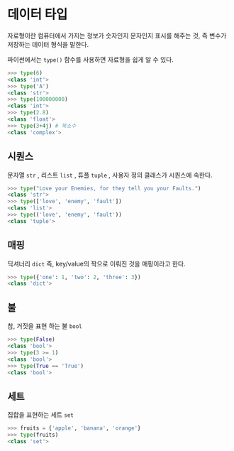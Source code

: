 # 데이터 타입

자료형이란 컴퓨터에서 가지는 정보가 숫자인지 문자인지 표시를 해주는 것, 즉 변수가 저장하는 데이터 형식을 말한다.

파이썬에서는 `type()` 함수를 사용하면 자료형을 쉽게 알 수 있다.

```py
>>> type(6)
<class 'int'>
>>> type('A')
<class 'str'>
>>> type(100000000)
<class 'int'>
>>> type(2.8)
<class 'float'>
>>> type(3+4j) # 복소수
<class 'complex'>
```

## 시퀀스

문자열 `str` , 리스트 `list` , 튜플 `tuple` , 사용자 정의 클래스가 시퀀스에 속한다.

```py
>>> type("Love your Enemies, for they tell you your Faults.")
<class 'str'>
>>> type(['love', 'enemy', 'fault'])
<class 'list'>
>>> type(('love', 'enemy', 'fault'))
<class 'tuple'>
```

## 매핑

딕셔너리 `dict` 즉, key/value의 짝으로 이뤄진 것을 매핑이라고 한다.

```py
>>> type({'one': 1, 'two': 2, 'three': 3})
<class 'dict'>
```

## 불

참, 거짓을 표현 하는 불 `bool`

```py
>>> type(False)
<class 'bool'>
>>> type(3 >= 1)
<class 'bool'>
>>> type(True == 'True')
<class 'bool'>
```

## 세트

집합을 표현하는 세트 `set`

```py
>>> fruits = {'apple', 'banana', 'orange'}
>>> type(fruits)
<class 'set'>
```
